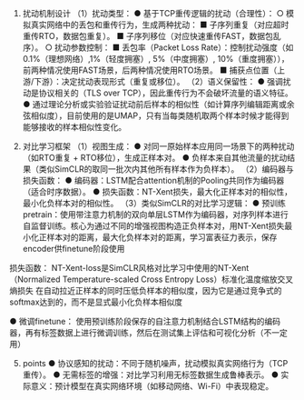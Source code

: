 1. 扰动机制设计
（1）扰动类型：
● 基于TCP重传逻辑的扰动（合理性）：
  ○ 模拟真实网络中的丢包和重传行为，生成两种扰动：
    ■ 子序列重复（对应超时重传RTO，数据包重复）。
    ■ 子序列移位（对应快速重传FAST，数据包乱序）。
  ○ 扰动参数控制：
    ■ 丢包率（Packet Loss Rate）：控制扰动强度（如0.1%（理想网络）,1%（轻度拥塞）, 5%（中度拥塞）, 10%（重度拥塞）），前两种情况使用FAST场景，后两种情况使用RTO场景。
    ■ 捕获点位置（上游/下游）：决定扰动表现形式（重复或移位）。
（2）语义保留性：
● 强调扰动是协议相关的（TLS over TCP），因此重传行为不会破坏流量的语义特征。
● 通过理论分析或实验验证扰动前后样本的相似性（如计算序列编辑距离或余弦相似度），目前使用的是UMAP，只有当每类随机取两个样本时候才能得到能够接收的样本相似性变化。

2. 对比学习框架
（1）视图生成：
● 对同一原始样本应用同一场景下的两种扰动（如RTO重复 + RTO移位），生成正样本对。
● 负样本来自其他流量的扰动结果（类似SimCLR的取同一批次内其他所有样本作为负样本）。
（2）编码器与损失函数：
● 编码器：LSTM配合attention机制的Pooling共同作为编码器（适合时序数据）。
● 损失函数：NT-Xent损失，最大化正样本对的相似性，最小化负样本对的相似性。
（3）类似SimCLR的对比学习逻辑：
● 预训练pretrain：使用带注意力机制的双向单层LSTM作为编码器，对序列样本进行自监督训练。核心为通过不同的增强视图构造正负样本对，用NT-Xent损失最小化正样本对的距离，最大化负样本对的距离，学习富表征力表示，保存encoder供finetune阶段使用

损失函数：
NT-Xent-loss是SimCLR风格对比学习中使用的NT-Xent（Normalized Temperature-scaled Cross Entropy Loss）标准化温度缩放交叉熵损失
在自动拉近正样本的同时压低负样本的相似度，因为它是通过竞争式的softmax达到的，而不是显式最小化负样本相似度


● 微调finetune：
使用预训练阶段保存的自注意力机制结合LSTM结构的编码器，再有标签数据上进行微调训练，然后在测试集上评估和可视化分析（不一定用）


5. points
● 协议感知的扰动：不同于随机噪声，扰动模拟真实网络行为（TCP重传）。
● 无需标签的增强：对比学习利用无标签数据生成鲁棒表示。
● 实际意义：预计模型在真实网络环境（如移动网络、Wi-Fi）中表现稳定。
